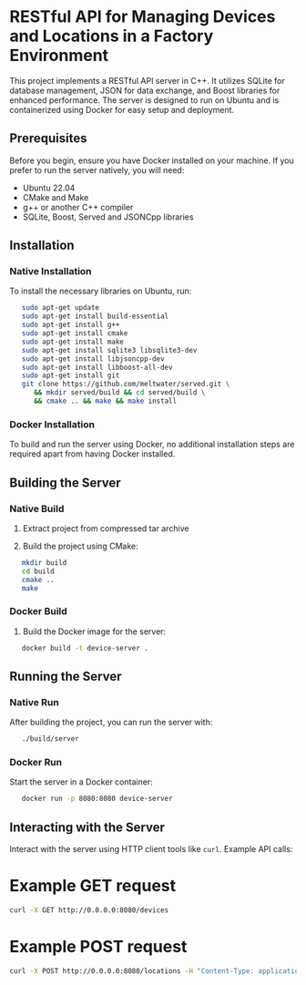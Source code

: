 # RESTful API for Managing Devices and Locations in a Factory Environment

This project implements a RESTful API server in C++. It utilizes SQLite for database management, JSON for data exchange, and Boost libraries for enhanced performance. The server is designed to run on Ubuntu and is containerized using Docker for easy setup and deployment.

## Prerequisites

Before you begin, ensure you have Docker installed on your machine. If you prefer to run the server natively, you will need:
- Ubuntu 22.04
- CMake and Make
- g++ or another C++ compiler
- SQLite, Boost, Served and JSONCpp libraries

## Installation

### Native Installation

To install the necessary libraries on Ubuntu, run:

```bash
   sudo apt-get update
   sudo apt-get install build-essential 
   sudo apt-get install g++ 
   sudo apt-get install cmake 
   sudo apt-get install make 
   sudo apt-get install sqlite3 libsqlite3-dev
   sudo apt-get install libjsoncpp-dev
   sudo apt-get install libboost-all-dev
   sudo apt-get install git 
   git clone https://github.com/meltwater/served.git \
      && mkdir served/build && cd served/build \
      && cmake .. && make && make install
```

### Docker Installation

To build and run the server using Docker, no additional installation steps are required apart from having Docker installed.

## Building the Server

### Native Build

1. Extract project from compressed tar archive

2. Build the project using CMake:

```bash
   mkdir build
   cd build
   cmake ..
   make
```

### Docker Build

1. Build the Docker image for the server:

```bash
   docker build -t device-server .
```

## Running the Server

### Native Run

After building the project, you can run the server with:

```bash
   ./build/server
```

### Docker Run

Start the server in a Docker container:

```bash
   docker run -p 8080:8080 device-server
```

## Interacting with the Server

Interact with the server using HTTP client tools like `curl`. Example API calls:

# Example GET request

```bash
curl -X GET http://0.0.0.0:8080/devices
```

# Example POST request
```bash
curl -X POST http://0.0.0.0:8080/locations -H "Content-Type: application/json" -d '{"name": "Main Office", "type": "Office"}'
```


